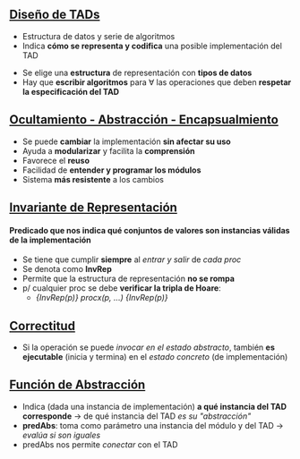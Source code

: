 ## <u>Diseño de TADs</u>
+ Estructura de datos y serie de algoritmos
+ Indica **cómo se representa y codifica** una posible implementación del TAD
* Se elige una **estructura** de representación con **tipos de datos**
* Hay que **escribir algoritmos** para $\forall$ las operaciones que deben **respetar la especificación del TAD**

## <u>Ocultamiento - Abstracción - Encapsualmiento</u>
* Se puede **cambiar** la implementación **sin afectar su uso**
* Ayuda a **modularizar** y facilita la **comprensión**
* Favorece el **reuso**
* Facilidad de **entender y programar los módulos**
* Sistema **más resistente** a los cambios

## <u>Invariante de Representación</u>
#### Predicado que nos indica qué conjuntos de valores son instancias válidas de la implementación

+ Se tiene que cumplir **siempre** al *entrar y salir* de *cada proc*
+ Se denota como **InvRep**
+ Permite que la estructura de representación **no se rompa**
+ p/ cualquier proc se debe **verificar la tripla de Hoare**:
	+ *{InvRep(p)} procx(p, ...) {InvRep(p)}*

## <u>Correctitud</u>
+ Si la operación se puede *invocar en el estado abstracto*, también **es ejecutable** (inicia y termina) en el *estado concreto* (de implementación)
## <u>Función de Abstracción</u>
+ Indica (dada una instancia de implementación) **a qué instancia del TAD corresponde** $\to$ de qué instancia del TAD *es su "abstracción"*
+ **predAbs**: toma como parámetro una instancia del módulo y del TAD $\to$ *evalúa si son iguales*
+ predAbs nos permite *conectar* con el TAD
